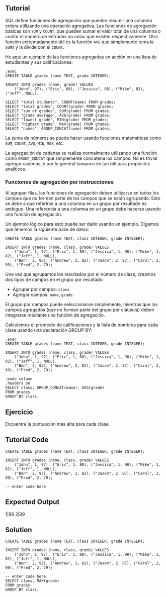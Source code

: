 Tutorial
--------

SQL define funciones de agregación que pueden resumir una columna entera utilizando una operación agregativa. Las funciones de agregación básicas son `SUM` y `COUNT`, que pueden sumar el valor total de una columna o contar el número de entradas no nulas que existen respectivamente. Otra función extremadamente útil es la función `AVG` que simplemente toma la `SUMA` y la divide con el `COUNT`.

He aquí un ejemplo de las funciones agregadas en acción en una lista de estudiantes y sus calificaciones:

    .exec
    CREATE TABLE grades (name TEXT, grade INTEGER);
    
    INSERT INTO grades (name, grade) VALUES
        ("John", 97), ("Eric", 88), ("Jessica", 98), ("Mike", 82), ("Jeff", NULL);
           
    SELECT "total students", COUNT(name) FROM grades;
    SELECT "total grades", COUNT(grade) FROM grades;
    SELECT "sum of grades", SUM(grade) FROM grades;
    SELECT "grade average", AVG(grade) FROM grades;
    SELECT "lowest grade", MIN(grade) FROM grades;
    SELECT "highest grade", MAX(grade) FROM grades;
    SELECT "names", GROUP_CONCAT(name) FROM grades;
    
La suma de números se puede hacer usando funciones matemáticas como `SUM`, `COUNT`, `AVG`, `MIN`, `MAX`, etc. 

La agregación de cadenas se realiza normalmente utilizando una función como `GROUP_CONCAT` que simplemente concatena los campos.
No es trivial agregar cadenas, y por lo general tampoco es tan útil para propósitos analíticos.
    
### Funciones de agregación por instrucciones

Al agrupar filas, las funciones de agregación deben utilizarse en todos los campos que no forman parte de los campos que se están agrupando.
Esto se debe a que referirse a una columna en un grupo por resultado es ambiguo. Una referencia a una columna en un grupo debe hacerse usando una función de agregación.

Un ejemplo lógico para esto puede ser dado usando un ejemplo. Digamos que tenemos la siguiente base de datos:

    CREATE TABLE grades (name TEXT, class INTEGER, grade INTEGER);
    
    INSERT INTO grades (name, class, grade) VALUES
        ("John", 1, 97), ("Eric", 1, 88), ("Jessica", 1, 98), ("Mike", 1, 82), ("Jeff", 1, NULL),
        ("Ben", 2, 93), ("Andrew", 2, 82), ("Jason", 2, 87), ("Carol", 2, 99), ("Fred", 2, 79);
 
Una vez que agrupamos los resultados por el número de clase, creamos dos tipos de campos en el grupo por resultado:

* Agrupar por campos: `class`
* Agregar campos: `name`, `grade`

El grupo por campos puede seleccionarse simplemente, mientras que los campos agregados (que no forman parte del grupo por cláusula) deben integrarse mediante una función de agregación.

Calculemos el promedio de calificaciones y la lista de nombres para cada clase usando una declaración GROUP BY:

    .exec
    CREATE TABLE grades (name TEXT, class INTEGER, grade INTEGER);
    
    INSERT INTO grades (name, class, grade) VALUES
        ("John", 1, 97), ("Eric", 1, 88), ("Jessica", 1, 98), ("Mike", 1, 82), ("Jeff", 1, NULL),
        ("Ben", 2, 93), ("Andrew", 2, 82), ("Jason", 2, 87), ("Carol", 2, 99), ("Fred", 2, 79);
 
    .mode column
    .headers on
    SELECT class, GROUP_CONCAT(name), AVG(grade)
    FROM grades
    GROUP BY class;

Ejercicio
--------
Encuentre la puntuación más alta para cada clase.

Tutorial Code
-------------
    CREATE TABLE grades (name TEXT, class INTEGER, grade INTEGER);
    
    INSERT INTO grades (name, class, grade) VALUES
        ("John", 1, 97), ("Eric", 1, 88), ("Jessica", 1, 98), ("Mike", 1, 82), ("Jeff", 1, NULL),
        ("Ben", 2, 93), ("Andrew", 2, 82), ("Jason", 2, 87), ("Carol", 2, 99), ("Fred", 2, 79);

    -- enter code here
    
Expected Output
---------------
1|98
2|99

Solution
--------
    CREATE TABLE grades (name TEXT, class INTEGER, grade INTEGER);
    
    INSERT INTO grades (name, class, grade) VALUES
        ("John", 1, 97), ("Eric", 1, 88), ("Jessica", 1, 98), ("Mike", 1, 82), ("Jeff", 1, NULL),
        ("Ben", 2, 93), ("Andrew", 2, 82), ("Jason", 2, 87), ("Carol", 2, 99), ("Fred", 2, 79);

    -- enter code here
    SELECT class, MAX(grade)
    FROM grades
    GROUP BY class;